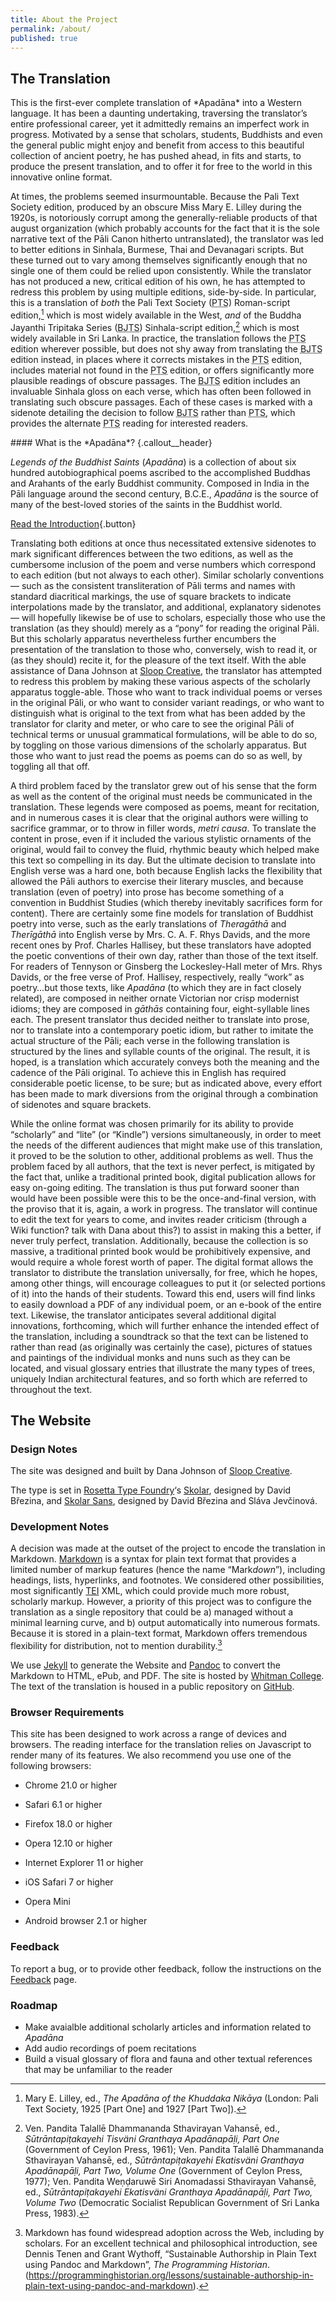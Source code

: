 ```yaml
---
title: About the Project
permalink: /about/
published: true
---
```


## The Translation

<p class="lead">This is the first-ever complete translation of *Apadāna* into a Western
language. It has been a daunting undertaking, traversing the
translator’s entire professional career, yet it admittedly remains an
imperfect work in progress. Motivated by a sense that scholars,
students, Buddhists and even the general public might enjoy and benefit
from access to this beautiful collection of ancient poetry, he has
pushed ahead, in fits and starts, to produce the present translation,
and to offer it for free to the world in this innovative online format.</p>

At times, the problems seemed insurmountable. Because the Pali Text
Society edition, produced by an obscure Miss Mary E. Lilley during the
1920s, is notoriously corrupt among the generally-reliable products of
that august organization (which probably accounts for the fact that it
is the sole narrative text of the Pāli Canon hitherto untranslated), the
translator was led to better editions in Sinhala, Burmese, Thai and
Devanagari scripts. But these turned out to vary among themselves
significantly enough that no single one of them could be relied upon
consistently. While the translator has not produced a new, critical
edition of his own, he has attempted to redress this problem by using
multiple editions, side-by-side. In particular, this is a translation of
*both* the Pali Text Society (<abbr title="Pali Text Society">PTS</abbr>)
Roman-script edition,[^1] which is most widely available in the West, *and* of the Buddha Jayanthi
Tripitaka Series (<abbr title="Buddha Jayanthi Tripitaka Series">BJTS</abbr>) Sinhala-script edition,[^2]
which is most widely available in Sri Lanka. In practice, the translation follows the
<abbr title="Pali Text Society">PTS</abbr> edition wherever possible, but does not shy
away from translating the <abbr title="Buddha Jayanthi Tripitaka Series">BJTS</abbr> edition
instead, in places where it corrects mistakes in the <abbr title="Pali Text Society">PTS</abbr>
edition, includes material not found in the <abbr title="Pali Text Society">PTS</abbr> edition,
or offers significantly more plausible readings of obscure passages.
The <abbr title="Buddha Jayanthi Tripitaka Series">BJTS</abbr>
edition includes an invaluable Sinhala gloss on each verse, which has
often been followed in translating such obscure passages. Each of these
cases is marked with a sidenote detailing the decision to follow
<abbr title="Buddha Jayanthi Tripitaka Series">BJTS</abbr> rather than <abbr title="Pali Text Society">PTS</abbr>,
which provides the alternate <abbr title="Pali Text Society">PTS</abbr> reading for interested
readers.

<aside class="callout">
#### What is the *Apadāna*? {.callout__header}

*Legends of the Buddhist Saints* (*Apadāna*) is a collection of about
six hundred autobiographical poems ascribed to the accomplished Buddhas
and Arahants of the early Buddhist community. Composed in India in the
Pāli language around the second century, <abbr>B.C.E.</abbr>, *Apadāna* is
the source of many of the best-loved stories of the saints in the
Buddhist world.

[Read the Introduction](/text/introduction/){.button}
</aside>

Translating both editions at once thus necessitated extensive sidenotes
to mark significant differences between the two editions, as well as the
cumbersome inclusion of the poem and verse numbers which correspond to
each edition (but not always to each other). Similar scholarly
conventions — such as the consistent transliteration of Pāli terms and
names with standard diacritical markings, the use of square brackets to
indicate interpolations made by the translator, and additional,
explanatory sidenotes — will hopefully likewise be of use to scholars,
especially those who use the translation (as they should) merely as a
“pony” for reading the original Pāli. But this scholarly apparatus
nevertheless further encumbers the presentation of the translation to
those who, conversely, wish to read it, or (as they should) recite it,
for the pleasure of the text itself. With the able assistance of Dana
Johnson at [Sloop Creative][1], the translator has attempted to redress this
problem by making these various aspects of the scholarly apparatus
toggle-able. Those who want to track individual poems or verses in the
original Pāli, or who want to consider variant readings, or who want to
distinguish what is original to the text from what has been added by the
translator for clarity and meter, or who care to see the original Pāli
of technical terms or unusual grammatical formulations, will be able to
do so, by toggling on those various dimensions of the scholarly
apparatus. But those who want to just read the poems as poems can do so
as well, by toggling all that off.

A third problem faced by the translator grew out of his sense that the
form as well as the content of the original must needs be communicated
in the translation. These legends were composed as poems, meant for
recitation, and in numerous cases it is clear that the original authors
were willing to sacrifice grammar, or to throw in filler words, *metri
causa*. To translate the content in prose, even if it included the
various stylistic ornaments of the original, would fail to convey the
fluid, rhythmic beauty which helped make this text so compelling in its
day. But the ultimate decision to translate into English verse was a
hard one, both because English lacks the flexibility that allowed the
Pāli authors to exercise their literary muscles, and because translation
(even of poetry) into prose has become something of a convention in
Buddhist Studies (which thereby inevitably sacrifices form for content).
There are certainly some fine models for translation of Buddhist poetry
into verse, such as the early translations of *Theragāthā* and
*Therīgāthā* into English verse by Mrs. C. A. F. Rhys Davids, and the
more recent ones by Prof. Charles Hallisey, but these translators have
adopted the poetic conventions of their own day, rather than those of
the text itself. For readers of Tennyson or Ginsberg the Lockesley-Hall
meter of Mrs. Rhys Davids, or the free verse of Prof. Hallisey,
respectively, really “work” as poetry…but those texts, like *Apadāna*
(to which they are in fact closely related), are composed in neither
ornate Victorian nor crisp modernist idioms; they are composed in
*gāthās* containing four, eight-syllable lines each. The present
translator thus decided neither to translate into prose, nor to
translate into a contemporary poetic idiom, but rather to imitate the
actual structure of the Pāli; each verse in the following translation is
structured by the lines and syllable counts of the original. The result,
it is hoped, is a translation which accurately conveys both the meaning
and the cadence of the Pāli original. To achieve this in English has
required considerable poetic license, to be sure; but as indicated
above, every effort has been made to mark diversions from the original
through a combination of sidenotes and square brackets.

While the online format was chosen primarily for its ability to provide
“scholarly” and “lite” (or “Kindle”) versions simultaneously, in order
to meet the needs of the different audiences that might make use of this
translation, it proved to be the solution to other, additional problems
as well. Thus the problem faced by all authors, that the text is never
perfect, is mitigated by the fact that, unlike a traditional printed
book, digital publication allows for easy on-going editing. The
translation is thus put forward sooner than would have been possible
were this to be the once-and-final version, with the proviso that it is,
again, a work in progress. The translator will continue to edit the text
for years to come, and invites reader criticism (through a Wiki
function? talk with Dana about this?) to assist in making this a better,
if never truly perfect, translation. Additionally, because the
collection is so massive, a traditional printed book would be
prohibitively expensive, and would require a whole forest worth of
paper. The digital format allows the translator to distribute the
translation universally, for free, which he hopes, among other things,
will encourage colleagues to put it (or selected portions of it) into
the hands of their students. Toward this end, users will find links to
easily download a <abbr>PDF</abbr> of any individual poem, or an e-book of the entire
text. Likewise, the translator anticipates several additional digital
innovations, forthcoming, which will further enhance the intended effect
of the translation, including a soundtrack so that the text can be
listened to rather than read (as originally was certainly the case),
pictures of statues and paintings of the individual monks and nuns such
as they can be located, and visual glossary entries that illustrate the
many types of trees, uniquely Indian architectural features, and so
forth which are referred to throughout the text.

## The Website
### Design Notes
The site was designed and built by Dana Johnson of [Sloop Creative][1].

The type is set in [Rosetta Type Foundry][2]‘s [Skolar][3], designed by David Březina, and [Skolar Sans][4], designed by David Březina and Sláva Jevčinová.

### Development Notes
A decision was made at the outset of the project to encode the translation in Markdown. [Markdown][5] is a syntax for plain text format that provides a limited number of markup features (hence the name “Mark*down*”), including headings, lists, hyperlinks, and footnotes. We considered other possibilities, most significantly [<abbr>TEI</abbr>][6] <abbr>XML</abbr>, which could provide much more robust, scholarly markup. However, a priority of this project was to configure the translation as a single repository that could be a) managed without a minimal learning curve, and b) output automatically into numerous formats. Because it is stored in a plain-text format, Markdown offers tremendous flexibility for distribution, not to mention durability.[^3]

We use [Jekyll][7] to generate the Website and [Pandoc][8] to convert the Markdown to <abbr>HTML</abbr>, ePub, and <abbr>PDF</abbr>. The site is hosted by [Whitman College][9]. The text of the translation is housed in a public repository on [GitHub][10].

### Browser Requirements
This site has been designed to work across a range of devices and browsers. The reading interface for the translation relies on Javascript to render many of its features. We also recommend you use one of the following browsers:

* Chrome 21.0 or higher
* Safari 6.1 or higher
* Firefox 18.0 or higher
* Opera 12.10 or higher
* Internet Explorer 11 or higher

* iOS Safari 7 or higher
* Opera Mini
* Android browser 2.1 or higher

### Feedback
To report a bug, or to provide other feedback, follow the instructions on the [Feedback][11] page.

### Roadmap
* Make avaialble additional scholarly articles and information related to *Apadāna*
* Add audio recordings of poem recitations
* Build a visual glossary of flora and fauna and other textual references that may be unfamiliar to the reader

[^1]: Mary E. Lilley, ed., *The Apadāna of the Khuddaka Nikāya* (London:
    Pali Text Society, 1925 \[Part One\] and 1927 \[Part Two\]).

[^2]: Ven. Pandita Talallē Dhammananda Sthavirayan Vahansē, ed.,
    *Sūtrāntapiṭakayehi Tisväni Granthaya Apadānapāḷi, Part One*
    (Government of Ceylon Press, 1961); Ven. Pandita Talallē Dhammananda
    Sthavirayan Vahansē, ed., *Sūtrāntapiṭakayehi Ekatisväni Granthaya
    Apadānapāḷi, Part Two, Volume One* (Government of Ceylon Press,
    1977); Ven. Pandita Weṇḍaruwē Siri Anomadassi Sthavirayan Vahansē,
    ed., *Sūtrāntapiṭakayehi Ekatisväni Granthaya Apadānapāḷi, Part Two,
    Volume Two* (Democratic Socialist Republican Government of Sri Lanka
    Press, 1983).

[^3]: Markdown has found widespread adoption across the Web, including by scholars. For an excellent technical and philosophical introduction, see Dennis Tenen and Grant Wythoff, “Sustainable Authorship in Plain Text using Pandoc and Markdown”, *The Programming Historian*. (https://programminghistorian.org/lessons/sustainable-authorship-in-plain-text-using-pandoc-and-markdown).

[1]: http://www.sloopcreative.com "Sloop Creative"
[2]: https://www.rosettatype.com/ "Rosetta Type"
[3]: https://www.rosettatype.com/Skolar "Skolar"
[4]: https://www.rosettatype.com/SkolarSans "Skolar Sans"
[5]: https://daringfireball.net/projects/markdown/syntax "Markdown"
[6]: http://www.tei-c.org/index.xml "Text Encoding Intiative"
[7]: https://jekyllrb.com/ "Jekyll"
[8]: http://pandoc.org/index.html "Pandoc"
[9]: https://www.whitman.edu/ "Whitman College"
[10]: https://github.com/ "Github"
[11]: /feedback "Feedback"
